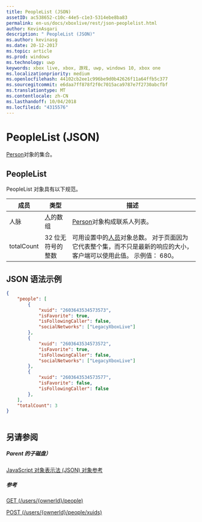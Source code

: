 ```yaml
---
title: PeopleList (JSON)
assetID: ac538652-c10c-44e5-c1e3-5314ebe8ba83
permalink: en-us/docs/xboxlive/rest/json-peoplelist.html
author: KevinAsgari
description: " PeopleList (JSON)"
ms.author: kevinasg
ms.date: 20-12-2017
ms.topic: article
ms.prod: windows
ms.technology: uwp
keywords: xbox live, xbox, 游戏, uwp, windows 10, xbox one
ms.localizationpriority: medium
ms.openlocfilehash: 44102cb2ee1c996be9d0b42626f11a64ffb5c377
ms.sourcegitcommit: e6daa7ff878f2f0c7015aca9787e7f2730abcfbf
ms.translationtype: MT
ms.contentlocale: zh-CN
ms.lasthandoff: 10/04/2018
ms.locfileid: "4315576"
---
```

# <a name="peoplelist-json"></a>PeopleList (JSON)
[Person](json-person.md)对象的集合。 
<a id="ID4ER"></a>

 
## <a name="peoplelist"></a>PeopleList
 
PeopleList 对象具有以下规范。
 
| 成员| 类型| 描述| 
| --- | --- | --- | 
| 人脉| [人](json-person.md)的数组| [Person](json-person.md)对象构成联系人列表。| 
| totalCount| 32 位无符号的整数| 可用设置中的[人员](json-person.md)对象总数。 对于页面因为它代表整个集，而不只是最新的响应的大小，客户端可以使用此值。 示例值： 680。| 
  
<a id="ID4EAC"></a>

 
## <a name="sample-json-syntax"></a>JSON 语法示例
 

```json
{
    "people": [
        {
            "xuid": "2603643534573573",
            "isFavorite": true,
            "isFollowingCaller": false,
            "socialNetworks": ["LegacyXboxLive"]
        },
        {
            "xuid": "2603643534573572",
            "isFavorite": true,
            "isFollowingCaller": false,
            "socialNetworks": ["LegacyXboxLive"]
        },
        {
            "xuid": "2603643534573577",
            "isFavorite": false,
            "isFollowingCaller": false
        },
    ],
    "totalCount": 3
}
    
```

  
<a id="ID4EJC"></a>

 
## <a name="see-also"></a>另请参阅
 
<a id="ID4ELC"></a>

 
##### <a name="parent"></a>Parent 的子磁盘） 

[JavaScript 对象表示法 (JSON) 对象参考](atoc-xboxlivews-reference-json.md)

  
<a id="ID4EVC"></a>

 
##### <a name="reference"></a>参考 

[GET (/users/{ownerId}/people)](../uri/people/uri-usersowneridpeopleget.md)

 [POST (/users/{ownerId}/people/xuids)](../uri/people/uri-usersowneridpeoplexuidspost.md)

   